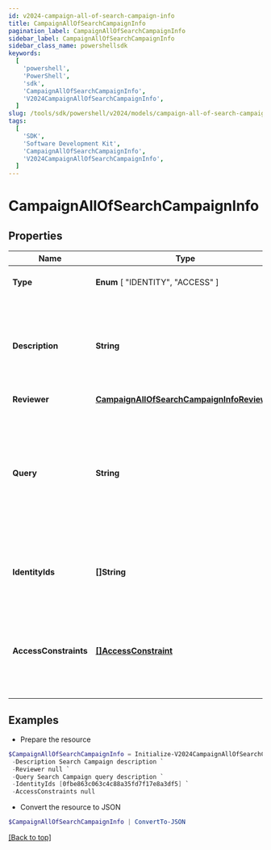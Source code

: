 ```yaml
---
id: v2024-campaign-all-of-search-campaign-info
title: CampaignAllOfSearchCampaignInfo
pagination_label: CampaignAllOfSearchCampaignInfo
sidebar_label: CampaignAllOfSearchCampaignInfo
sidebar_class_name: powershellsdk
keywords:
  [
    'powershell',
    'PowerShell',
    'sdk',
    'CampaignAllOfSearchCampaignInfo',
    'V2024CampaignAllOfSearchCampaignInfo',
  ]
slug: /tools/sdk/powershell/v2024/models/campaign-all-of-search-campaign-info
tags:
  [
    'SDK',
    'Software Development Kit',
    'CampaignAllOfSearchCampaignInfo',
    'V2024CampaignAllOfSearchCampaignInfo',
  ]
---
```


# CampaignAllOfSearchCampaignInfo

## Properties

| Name | Type | Description | Notes |
| --- | --- | --- | --- |
| **Type** | **Enum** [ "IDENTITY", "ACCESS" ] | The type of search campaign represented. | [required] |
| **Description** | **String** | Describes this search campaign. Intended for storing the query used, and possibly the number of identities selected/available. | [optional] |
| **Reviewer** | [**CampaignAllOfSearchCampaignInfoReviewer**](campaign-all-of-search-campaign-info-reviewer) |  | [optional] |
| **Query** | **String** | The scope for the campaign. The campaign will cover identities returned by the query and identities that have access items returned by the query. One of `query` or `identityIds` must be set. | [optional] |
| **IdentityIds** | **[]String** | A direct list of identities to include in this campaign. One of `identityIds` or `query` must be set. | [optional] |
| **AccessConstraints** | [**[]AccessConstraint**](access-constraint) | Further reduces the scope of the campaign by excluding identities (from `query` or `identityIds`) that do not have this access. | [optional] |

## Examples

- Prepare the resource

```powershell
$CampaignAllOfSearchCampaignInfo = Initialize-V2024CampaignAllOfSearchCampaignInfo  -Type ACCESS `
 -Description Search Campaign description `
 -Reviewer null `
 -Query Search Campaign query description `
 -IdentityIds [0fbe863c063c4c88a35fd7f17e8a3df5] `
 -AccessConstraints null
```

- Convert the resource to JSON

```powershell
$CampaignAllOfSearchCampaignInfo | ConvertTo-JSON
```

[[Back to top]](#)
